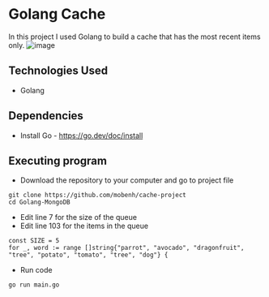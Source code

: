 
# Golang Cache
In this project I used Golang to build a cache that has the most recent items only.
![image](https://user-images.githubusercontent.com/96225596/169418790-cf62a377-efd5-476b-9fb3-4964ea4cad50.png)

## Technologies Used
* Golang

## Dependencies

* Install Go - https://go.dev/doc/install

## Executing program
* Download the repository to your computer and go to project file
```
git clone https://github.com/mobenh/cache-project
cd Golang-MongoDB
```
* Edit line 7 for the size of the queue
* Edit line 103 for the items in the queue
```
const SIZE = 5
for _, word := range []string{"parrot", "avocado", "dragonfruit", "tree", "potato", "tomato", "tree", "dog"} {
```
* Run code
```
go run main.go
```
